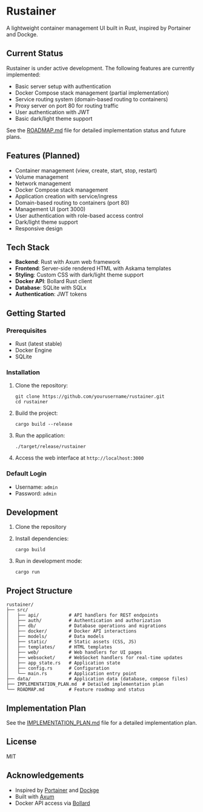 # Rustainer

A lightweight container management UI built in Rust, inspired by Portainer and Dockge.

## Current Status

Rustainer is under active development. The following features are currently implemented:

- Basic server setup with authentication
- Docker Compose stack management (partial implementation)
- Service routing system (domain-based routing to containers)
- Proxy server on port 80 for routing traffic
- User authentication with JWT
- Basic dark/light theme support

See the [ROADMAP.md](ROADMAP.md) file for detailed implementation status and future plans.

## Features (Planned)

- Container management (view, create, start, stop, restart)
- Volume management
- Network management
- Docker Compose stack management
- Application creation with service/ingress
- Domain-based routing to containers (port 80)
- Management UI (port 3000)
- User authentication with role-based access control
- Dark/light theme support
- Responsive design

## Tech Stack

- **Backend**: Rust with Axum web framework
- **Frontend**: Server-side rendered HTML with Askama templates
- **Styling**: Custom CSS with dark/light theme support
- **Docker API**: Bollard Rust client
- **Database**: SQLite with SQLx
- **Authentication**: JWT tokens

## Getting Started

### Prerequisites

- Rust (latest stable)
- Docker Engine
- SQLite

### Installation

1. Clone the repository:
   ```
   git clone https://github.com/yourusername/rustainer.git
   cd rustainer
   ```

2. Build the project:
   ```
   cargo build --release
   ```

3. Run the application:
   ```
   ./target/release/rustainer
   ```

4. Access the web interface at `http://localhost:3000`

### Default Login

- Username: `admin`
- Password: `admin`

## Development

1. Clone the repository
2. Install dependencies:
   ```
   cargo build
   ```

3. Run in development mode:
   ```
   cargo run
   ```

## Project Structure

```
rustainer/
├── src/
│   ├── api/           # API handlers for REST endpoints
│   ├── auth/          # Authentication and authorization
│   ├── db/            # Database operations and migrations
│   ├── docker/        # Docker API interactions
│   ├── models/        # Data models
│   ├── static/        # Static assets (CSS, JS)
│   ├── templates/     # HTML templates
│   ├── web/           # Web handlers for UI pages
│   ├── websocket/     # WebSocket handlers for real-time updates
│   ├── app_state.rs   # Application state
│   ├── config.rs      # Configuration
│   └── main.rs        # Application entry point
├── data/              # Application data (database, compose files)
├── IMPLEMENTATION_PLAN.md  # Detailed implementation plan
└── ROADMAP.md         # Feature roadmap and status
```

## Implementation Plan

See the [IMPLEMENTATION_PLAN.md](IMPLEMENTATION_PLAN.md) file for a detailed implementation plan.

## License

MIT

## Acknowledgements

- Inspired by [Portainer](https://www.portainer.io/) and [Dockge](https://github.com/louislam/dockge)
- Built with [Axum](https://github.com/tokio-rs/axum)
- Docker API access via [Bollard](https://github.com/fussybeaver/bollard)
